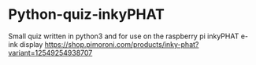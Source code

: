 # Python-quiz-inkyPHAT
Small quiz written in python3 and for use on the raspberry pi inkyPHAT e-ink display
https://shop.pimoroni.com/products/inky-phat?variant=12549254938707
